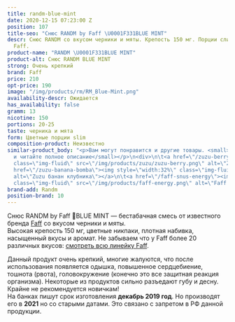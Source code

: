 ```yaml
---
title: randm-blue-mint
date: 2020-12-15 07:23:00 Z
position: 107
title-seo: "Снюс RANDM by Faff \U0001F331BLUE MINT"
descr: Снюс RANDM со вкусом черники и мяты. Крепость 150 мг. Порции слим. От бренда
  Faff.
product-name: "RANDM \U0001F331BLUE MINT"
product-alt: Снюс RANDM BLUE MINT
strong: Очень крепкий
brand: Faff
price: 210
opt-price: 190
image: "/img/products/rm/RM_Blue-Mint.png"
availability-descr: Ожидается
has_availability: false
gramm: 13
nicotine: 150
portions: 20-25
taste: черника и мята
form: Цветные порции slim
composition-product: Неизвестно
similar-product_body: "<p>Вам могут понравится и другие товары. <small>Жмите на картинки
  и читайте полное описание</small></p>\n<div>\n\t<a href=\"/zuzu-berry\"><img style=\"width:32%\"
  class=\"img-fluid\" src=\"/img/products/zuzu/zuzu-berry.png\" alt=\"Zuzu berry\"></a>\n\t<a
  href=\"/zuzu-banana-bomba\"><img style=\"width:32%\" class=\"img-fluid\" src=\"/img/products/zuzu/zuzu-bannana.png\"
  alt=\"Zuzu банан клубника\"></a>\n\t<a href=\"/faff-snus-energy\"><img style=\"width:32%\"
  class=\"img-fluid\" src=\"/img/products/faff-energy.png\" alt=\"Faff Energy снюс\"></a>\n</div>"
brand-add: Randm
position-brand: 10
---
```


Снюс RANDM by Faff 🌱BLUE MINT — бестабачная смесь от известного бренда [Faff](/faff) со вкусом черники и мяты.<br>
Высокая крепость 150 мг, цветные никпаки, плотная набивка, насыщенный вкусы и аромат.
Не забываем что у Faff более 20 различных вкусов: [смотреть всю линейку Faff](/faff).

Данный продукт очень крепкий, многие жалуются, что после использования появляется одышка, повышенное сердцебиение, тошнота (рвота), головокружение (конечно это все защитная реакция организма). Некоторые из продуктов сильно разъедают губу и десну. Крайне не рекомендуется новичкам!<br>
На банках пишут срок изготовления **декабрь 2019 год**. Но производят его в **2021** но со старыми датами. Это связано с запретом в РФ данной продукции.